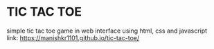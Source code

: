 # TIC TAC TOE
simple tic tac toe game in web interface using html, css and javascript\
link: https://manishkr1101.github.io/tic-tac-toe/
